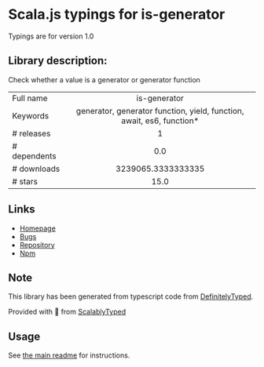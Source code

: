
# Scala.js typings for is-generator

Typings are for version 1.0

## Library description:
Check whether a value is a generator or generator function

|                    |                 |
| ------------------ | :-------------: |
| Full name          | is-generator |
| Keywords           | generator, generator function, yield, function, await, es6, function* |
| # releases         | 1 |
| # dependents       | 0.0 |
| # downloads        | 3239065.3333333335 |
| # stars            | 15.0 |

## Links
- [Homepage](https://github.com/blakeembrey/is-generator)
- [Bugs](https://github.com/blakeembrey/is-generator/issues)
- [Repository](https://github.com/blakeembrey/is-generator)
- [Npm](https://www.npmjs.com/package/is-generator)
    


## Note
This library has been generated from typescript code from [DefinitelyTyped](https://definitelytyped.org).

Provided with :purple_heart: from [ScalablyTyped](https://github.com/oyvindberg/ScalablyTyped)

## Usage
See [the main readme](../../readme.md) for instructions.


